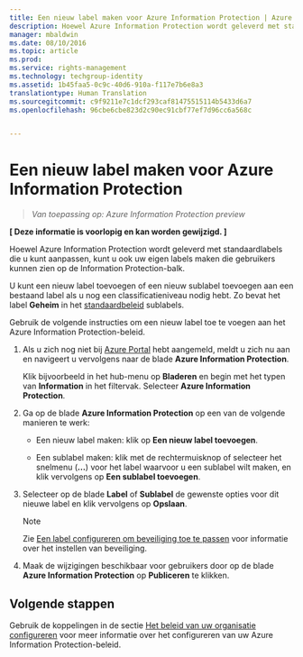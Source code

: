 ```yaml
---
title: Een nieuw label maken voor Azure Information Protection | Azure Rights Management
description: Hoewel Azure Information Protection wordt geleverd met standaardlabels die u kunt aanpassen, kunt u ook uw eigen labels maken die gebruikers kunnen zien op de Information Protection-balk.
manager: mbaldwin
ms.date: 08/10/2016
ms.topic: article
ms.prod: 
ms.service: rights-management
ms.technology: techgroup-identity
ms.assetid: 1b45faa5-0c9c-40d6-910a-f117e7b6e8a3
translationtype: Human Translation
ms.sourcegitcommit: c9f9211e7c1dcf293caf81475515114b5433d6a7
ms.openlocfilehash: 96cbe6cbe823d2c90ec91cbf77ef7d96cc6a568c


---
```


# Een nieuw label maken voor Azure Information Protection

>*Van toepassing op: Azure Information Protection preview*

**[ Deze informatie is voorlopig en kan worden gewijzigd. ]**

Hoewel Azure Information Protection wordt geleverd met standaardlabels die u kunt aanpassen, kunt u ook uw eigen labels maken die gebruikers kunnen zien op de Information Protection-balk.

U kunt een nieuw label toevoegen of een nieuw sublabel toevoegen aan een bestaand label als u nog een classificatieniveau nodig hebt. Zo bevat het label **Geheim** in het [standaardbeleid](configure-policy-default.md) sublabels.

Gebruik de volgende instructies om een nieuw label toe te voegen aan het Azure Information Protection-beleid.

1. Als u zich nog niet bij [Azure Portal](https://portal.azure.com) hebt aangemeld, meldt u zich nu aan en navigeert u vervolgens naar de blade **Azure Information Protection**. 
    
    Klik bijvoorbeeld in het hub-menu op **Bladeren** en begin met het typen van **Information** in het filtervak. Selecteer **Azure Information Protection**.

2. Ga op de blade **Azure Information Protection** op een van de volgende manieren te werk:

    - Een nieuw label maken: klik op **Een nieuw label toevoegen**.

    - Een sublabel maken: klik met de rechtermuisknop of selecteer het snelmenu (**...**) voor het label waarvoor u een sublabel wilt maken, en klik vervolgens op **Een sublabel toevoegen**.

3. Selecteer op de blade **Label** of **Sublabel** de gewenste opties voor dit nieuwe label en klik vervolgens op **Opslaan**.

    > [!NOTE]
    >Zie [Een label configureren om beveiliging toe te passen](configure-policy-protection.md) voor informatie over het instellen van beveiliging.

4. Maak de wijzigingen beschikbaar voor gebruikers door op de blade **Azure Information Protection** op **Publiceren** te klikken.

## Volgende stappen

Gebruik de koppelingen in de sectie [Het beleid van uw organisatie configureren](configure-policy.md#configuring-your-organization-s-policy) voor meer informatie over het configureren van uw Azure Information Protection-beleid.  





<!--HONumber=Aug16_HO4-->


